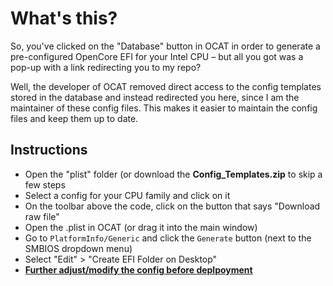 # What's this?

So, you've clicked on the "Database" button in OCAT in order to generate a pre-configured OpenCore EFI for your Intel CPU – but all you got was a pop-up with a link redirecting you to my repo?

Well, the developer of OCAT removed direct access to the config templates stored in the database and instead redirected you here, since I am the maintainer of these config files. This makes it easier to maintain the config files and keep them up to date.

## Instructions

- Open the "plist" folder (or download the **Config_Templates.zip** to skip a few steps
- Select a config for your CPU family and click on it
- On the toolbar above the code, click on the button that says "Download raw file"
- Open the .plist in OCAT (or drag it into the main window)
- Go to `PlatformInfo/Generic` and click the `Generate` button (next to the SMBIOS dropdown menu)
- Select "Edit" > "Create EFI Folder on Desktop"
- [**Further adjust/modify the config before deplpoyment**](https://github.com/5T33Z0/OC-Little-Translated/tree/main/F_Desktop_EFIs)
